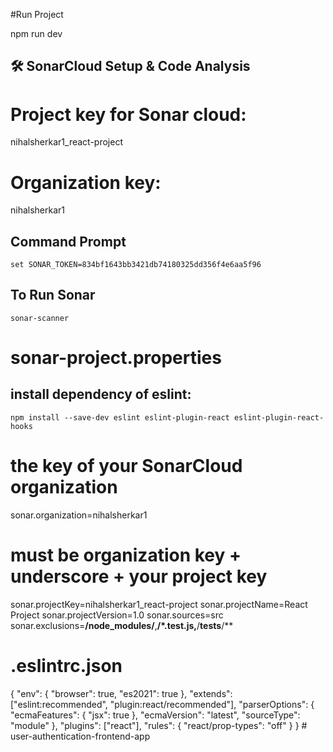 #Run Project

npm run dev

## 🛠 SonarCloud Setup & Code Analysis

# Project key for Sonar cloud:

nihalsherkar1_react-project

# Organization key:

nihalsherkar1

## Command Prompt

`set SONAR_TOKEN=834bf1643bb3421db74180325dd356f4e6aa5f96`

## To Run Sonar

`sonar-scanner`

# sonar-project.properties

## install dependency of eslint:

`npm install --save-dev eslint eslint-plugin-react eslint-plugin-react-hooks`

# the key of your SonarCloud organization

sonar.organization=nihalsherkar1

# must be organization key + underscore + your project key

sonar.projectKey=nihalsherkar1_react-project
sonar.projectName=React Project
sonar.projectVersion=1.0
sonar.sources=src
sonar.exclusions=**/node_modules/**,**/\*.test.js,**/**tests**/\*\*

# .eslintrc.json

{
"env": {
"browser": true,
"es2021": true
},
"extends": ["eslint:recommended", "plugin:react/recommended"],
"parserOptions": {
"ecmaFeatures": {
"jsx": true
},
"ecmaVersion": "latest",
"sourceType": "module"
},
"plugins": ["react"],
"rules": {
"react/prop-types": "off"
}
}
#   u s e r - a u t h e n t i c a t i o n - f r o n t e n d - a p p 
 
 
